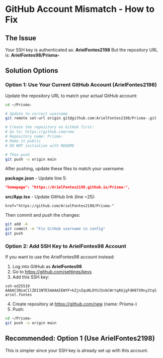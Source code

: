 # GitHub Account Mismatch - How to Fix

## The Issue

Your SSH key is authenticated as: **ArielFontes2198**
But the repository URL is: **ArielFontes98/Prisma-**

## Solution Options

### Option 1: Use Your Current GitHub Account (ArielFontes2198)

Update the repository URL to match your actual GitHub account:

```bash
cd ~/Prisma-

# Update to correct username
git remote set-url origin git@github.com:ArielFontes2198/Prisma-.git

# Create the repository on GitHub first:
# Go to: https://github.com/new
# Repository name: Prisma-
# Make it public
# DO NOT initialize with README

# Then push
git push -u origin main
```

After pushing, update these files to match your username:

**package.json** - Update line 5:
```json
"homepage": "https://ArielFontes2198.github.io/Prisma-",
```

**src/App.tsx** - Update GitHub link (line ~25):
```tsx
href="https://github.com/ArielFontes2198/Prisma-"
```

Then commit and push the changes:
```bash
git add -A
git commit -m "Fix GitHub username in config"
git push
```

### Option 2: Add SSH Key to ArielFontes98 Account

If you want to use the ArielFontes98 account instead:

1. Log into GitHub as **ArielFontes98**
2. Go to https://github.com/settings/keys
3. Add this SSH key:
```
ssh-ed25519 AAAAC3NzaC1lZDI1NTE5AAAAIEWYF+kZjnZquNLOYUJSnbCWrtqAUjgFdH87X9ny2tqS ariel.fontes
```
4. Create repository at https://github.com/new (name: Prisma-)
5. Push:
```bash
cd ~/Prisma-
git push -u origin main
```

## Recommended: Option 1 (Use ArielFontes2198)

This is simpler since your SSH key is already set up with this account.

